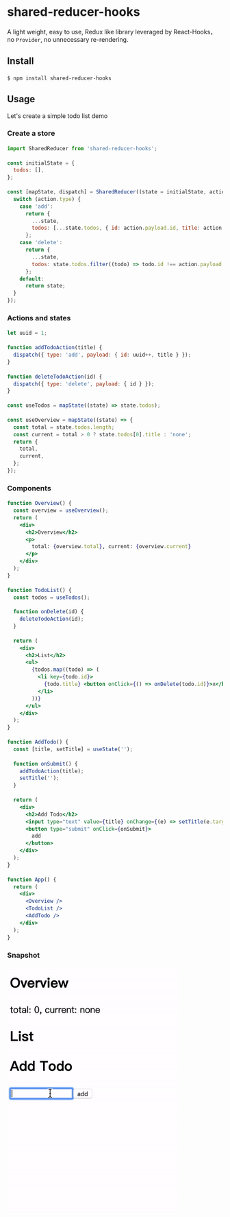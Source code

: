 # shared-reducer-hooks

A light weight, easy to use, Redux like library leveraged by React-Hooks，no `Provider`, no unnecessary re-rendering.

## Install

`$ npm install shared-reducer-hooks`

## Usage

Let's create a simple todo list demo

### Create a store

```js
import SharedReducer from 'shared-reducer-hooks';

const initialState = {
  todos: [],
};

const [mapState, dispatch] = SharedReducer((state = initialState, action) => {
  switch (action.type) {
    case 'add':
      return {
        ...state,
        todos: [...state.todos, { id: action.payload.id, title: action.payload.title }],
      };
    case 'delete':
      return {
        ...state,
        todos: state.todos.filter((todo) => todo.id !== action.payload.id),
      };
    default:
      return state;
  }
});
```

### Actions and states

```js
let uuid = 1;

function addTodoAction(title) {
  dispatch({ type: 'add', payload: { id: uuid++, title } });
}

function deleteTodoAction(id) {
  dispatch({ type: 'delete', payload: { id } });
}

const useTodos = mapState((state) => state.todos);

const useOverview = mapState((state) => {
  const total = state.todos.length;
  const current = total > 0 ? state.todos[0].title : 'none';
  return {
    total,
    current,
  };
});
```

### Components

```jsx
function Overview() {
  const overview = useOverview();
  return (
    <div>
      <h2>Overview</h2>
      <p>
        total: {overview.total}, current: {overview.current}
      </p>
    </div>
  );
}

function TodoList() {
  const todos = useTodos();

  function onDelete(id) {
    deleteTodoAction(id);
  }

  return (
    <div>
      <h2>List</h2>
      <ul>
        {todos.map((todo) => (
          <li key={todo.id}>
            {todo.title} <button onClick={() => onDelete(todo.id)}>x</button>
          </li>
        ))}
      </ul>
    </div>
  );
}

function AddTodo() {
  const [title, setTitle] = useState('');

  function onSubmit() {
    addTodoAction(title);
    setTitle('');
  }

  return (
    <div>
      <h2>Add Todo</h2>
      <input type="text" value={title} onChange={(e) => setTitle(e.target.value)} />
      <button type="submit" onClick={onSubmit}>
        add
      </button>
    </div>
  );
}

function App() {
  return (
    <div>
      <Overview />
      <TodoList />
      <AddTodo />
    </div>
  );
}
```

### Snapshot

![todos](https://raw.githubusercontent.com/Mutefish0/shared-reducer-hooks/master/examples/snapshot.gif)
